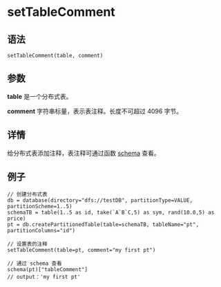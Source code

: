 # setTableComment

## 语法

`setTableComment(table, comment)`

## 参数

**table** 是一个分布式表。

**comment** 字符串标量，表示表注释。长度不可超过 4096 字节。

## 详情

给分布式表添加注释，表注释可通过函数 [schema](schema.md) 查看。

## 例子

```
// 创建分布式表
db = database(directory="dfs://testDB", partitionType=VALUE, partitionScheme=1..5)
schemaTB = table(1..5 as id, take(`A`B`C,5) as sym, rand(10.0,5) as price)
pt = db.createPartitionedTable(table=schemaTB, tableName="pt", partitionColumns="id")

// 设置表的注释
setTableComment(table=pt, comment="my first pt")

// 通过 schema 查看
schema(pt)["tableComment"]
// output：'my first pt'
```

